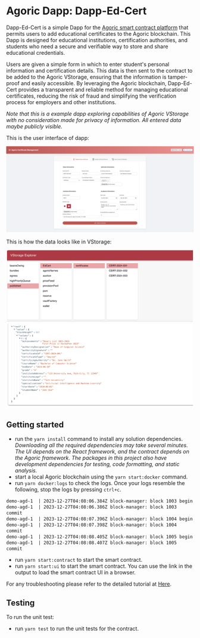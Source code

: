 # Agoric Dapp: Dapp-Ed-Cert

Dapp-Ed-Cert is a simple Dapp for the [Agoric smart contract platform](https://docs.agoric.com/) that permits users to add educational certificates to the Agoric blockchain. This Dapp is designed for educational institutions, certification authorities, and students who need a secure and verifiable way to store and share educational credentials. 

Users are given a simple form in which to enter student's personal information and certification details. This data is then sent to the contract to be added to the Agoric VStorage, ensuring that the information is tamper-proof and easily accessible. By leveraging the Agoric blockchain, Dapp-Ed-Cert provides a transparent and reliable method for managing educational certificates, reducing the risk of fraud and simplifying the verification process for employers and other institutions.

_Note that this is a example dapp exploring capabilities of Agoric VStorage with no consideration made for privacy of information. All entered data maybe publicly visible._

This is the user interface of dapp:

<p align="center">
    <img src="ui/public/ui-dapp.png" alt="Edu Cert Dapp" width="700">
</p>

This is how the data looks like in VStorage:

<p align="center">
    <img src="/ui/public//ui-vstorage.png" alt="Edu Cert Dapp" width="500">
</p>

## Getting started
- run the `yarn install` command to install any solution dependencies. *Downloading all the required dependencies may take several minutes. The UI depends on the React framework, and the contract depends on the Agoric framework. The packages in this project also have development dependencies for testing, code formatting, and static analysis.*
- start a local Agoric blockchain using the `yarn start:docker` command.
- run `yarn docker:logs` to check the logs. Once your logs resemble the following, stop the logs by pressing `ctrl+c`.
```
demo-agd-1  | 2023-12-27T04:08:06.384Z block-manager: block 1003 begin
demo-agd-1  | 2023-12-27T04:08:06.386Z block-manager: block 1003 commit
demo-agd-1  | 2023-12-27T04:08:07.396Z block-manager: block 1004 begin
demo-agd-1  | 2023-12-27T04:08:07.398Z block-manager: block 1004 commit
demo-agd-1  | 2023-12-27T04:08:08.405Z block-manager: block 1005 begin
demo-agd-1  | 2023-12-27T04:08:08.407Z block-manager: block 1005 commit
```
- run `yarn start:contract` to start the smart contract. 
- run `yarn start:ui` to start the smart contract. You can use the link in the output to load the smart contract UI in a browser.

For any troubleshooting please refer to the detailed tutorial at [Here](https://docs.agoric.com/guides/getting-started/).

## Testing

To run the unit test:
- run `yarn test` to run the unit tests for the contract.
